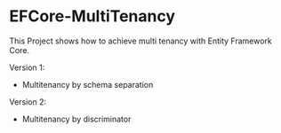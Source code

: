 # EFCore-MultiTenancy

This Project shows how to achieve multi tenancy with Entity Framework Core.

Version 1:  
- Multitenancy by schema separation
  
Version 2:  
- Multitenancy by discriminator
